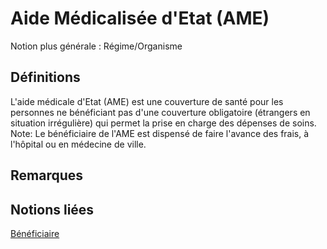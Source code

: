 # Aide Médicalisée d'Etat (AME)
<!-- SPDX-License-Identifier: MPL-2.0 -->

Notion plus générale : Régime/Organisme

## Définitions

L'aide médicale d'Etat (AME) est une couverture de santé pour les personnes ne bénéficiant pas d'une couverture obligatoire (étrangers en situation irrégulière) qui permet la prise en charge des dépenses de soins.
Note: Le bénéficiaire de l'AME est dispensé de faire l'avance des frais, à l'hôpital ou en médecine de ville.

## Remarques

## Notions liées

[Bénéficiaire](beneficiaire.md)


